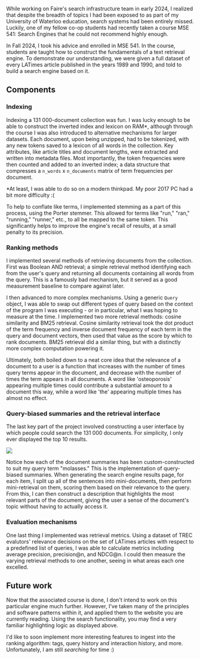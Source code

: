 While working on Faire's search infrastructure team in early 2024, I realized that despite the breadth of topics I had been exposed to as part of my University of Waterloo education, search systems had been entirely missed. Luckily, one of my fellow co-op students had recently taken a course MSE 541: Search Engines that he could not recommend highly enough.

In Fall 2024, I took his advice and enrolled in MSE 541. In the course, students are taught how to construct the fundamentals of a text retrieval engine. To demonstrate our understanding, we were given a full dataset of every LATimes article published in the years 1989 and 1990, and told to build a search engine based on it.

## Components

### Indexing

Indexing a 131 000-document collection was fun. I was lucky enough to be able to construct the inverted index and lexicon on RAM*, although through the course I was also introduced to alternative mechanisms for larger datasets. Each document, upon being unzipped, had to be tokenized, with any new tokens saved to a lexicon of all words in the collection. Key attributes, like article titles and document lengths, were extracted and written into metadata files. Most importantly, the token frequencies were then counted and added to an inverted index; a data structure that compresses a `n_words` x `n_documents` matrix of term frequencies per document.

*At least, I was able to do so on a modern thinkpad. My poor 2017 PC had a bit more difficulty :(

To help to conflate like terms, I implemented stemming as a part of this process, using the Porter stemmer. This allowed for terms like "run," "ran," "running," "runner," etc., to all be mapped to the same token. This significantly helps to improve the engine's recall of results, at a small penalty to its precision.

### Ranking methods

I implemented several methods of retrieving documents from the collection. First was Boolean AND retrieval; a simple retrieval method identifying each from the user's query and returning all documents containing all words from the query. This is a famously bad mechanism, but it served as a good measurement baseline to compare against later.

I then advanced to more complex mechanisms. Using a generic `Query` object, I was able to swap out different types of query based on the context of the program I was executing - or in particular, what I was hoping to measure at the time. I implemented two more retrieval methods: cosine similarity and BM25 retrieval. Cosine similarity retrieval took the dot product of the term frequency and inverse document frequency of each term in the query and document vectors, then used that value as the score by which to rank documents. BM25 retrieval did a similar thing, but with a distinctly more complex computation powering it.

Ultimately, both boiled down to a neat core idea that the relevance of a document to a user is a function that increases with the number of times query terms appear in the document, and decrease with the number of times the term appears in all documents. A word like 'osteoporosis' appearing multiple times could contribute a substantial amount to a document this way, while a word like 'the' appearing multiple times has almost no effect.

### Query-biased summaries and the retrieval interface

The last key part of the project involved constructing a user interface by which people could search the 131 000 documents. For simplicity, I only ever displayed the top 10 results.

![](/works/coding/mse541/summaries.png)

Notice how each of the document summaries has been custom-constructed to suit my query term "molasses." This is the implementation of query-biased summaries. When generating the search engine results page, for each item, I split up all of the sentences into mini-documents, then perform mini-retrieval on them, scoring them based on their relevance to the query. From this, I can then construct a description that highlights the most relevant parts of the document, giving the user a sense of the document's topic without having to actually access it.

### Evaluation mechanisms

One last thing I implemented was retrieval metrics. Using a dataset of TREC evalutors' relevance decisions on the set of LATimes articles with respect to a predefined list of queries, I was able to calculate metrics including average precision, precision@n, and NDCG@n. I could then measure the varying retrieval methods to one another, seeing in what areas each one excelled.

## Future work

Now that the associated course is done, I don't intend to work on this particular engine much further. However, I've taken many of the principles and software patterns within it, and applied them to the website you are currently reading. Using the search functionality, you may find a very familiar highlighting logic as displayed above. 

I'd like to soon implement more interesting features to ingest into the ranking algorithm: tags, query history and interaction history, and more. Unfortunately, I am still _searching_ for time :)
